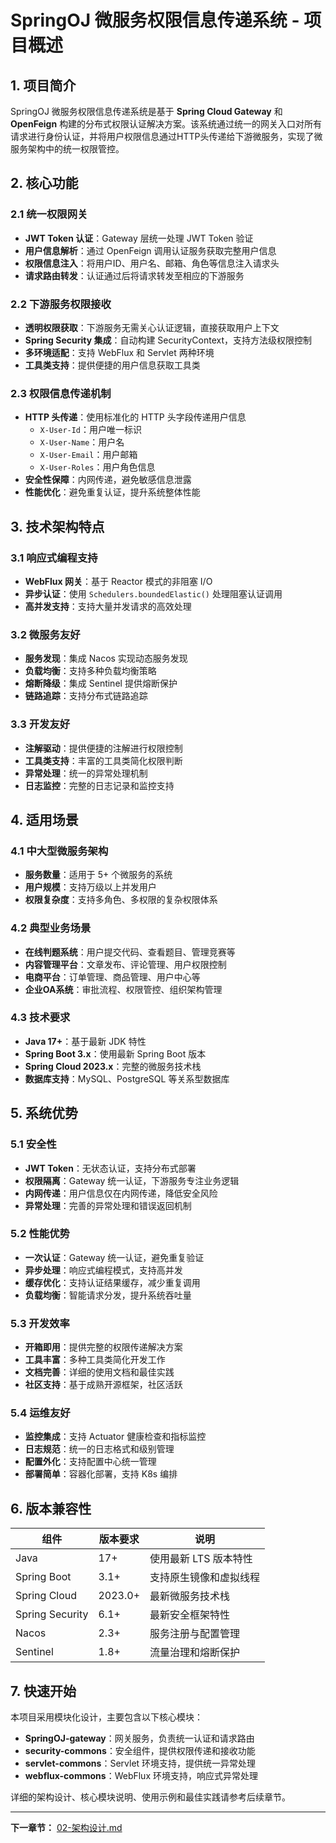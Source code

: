 # SpringOJ 微服务权限信息传递系统 - 项目概述

## 1. 项目简介

SpringOJ 微服务权限信息传递系统是基于 **Spring Cloud Gateway** 和 **OpenFeign** 构建的分布式权限认证解决方案。该系统通过统一的网关入口对所有请求进行身份认证，并将用户权限信息通过HTTP头传递给下游微服务，实现了微服务架构中的统一权限管控。

## 2. 核心功能

### 2.1 统一权限网关

- **JWT Token 认证**：Gateway 层统一处理 JWT Token 验证
- **用户信息解析**：通过 OpenFeign 调用认证服务获取完整用户信息
- **权限信息注入**：将用户ID、用户名、邮箱、角色等信息注入请求头
- **请求路由转发**：认证通过后将请求转发至相应的下游服务

### 2.2 下游服务权限接收

- **透明权限获取**：下游服务无需关心认证逻辑，直接获取用户上下文
- **Spring Security 集成**：自动构建 SecurityContext，支持方法级权限控制
- **多环境适配**：支持 WebFlux 和 Servlet 两种环境
- **工具类支持**：提供便捷的用户信息获取工具类

### 2.3 权限信息传递机制

- **HTTP 头传递**：使用标准化的 HTTP 头字段传递用户信息
  - `X-User-Id`：用户唯一标识
  - `X-User-Name`：用户名
  - `X-User-Email`：用户邮箱
  - `X-User-Roles`：用户角色信息
- **安全性保障**：内网传递，避免敏感信息泄露
- **性能优化**：避免重复认证，提升系统整体性能

## 3. 技术架构特点

### 3.1 响应式编程支持

- **WebFlux 网关**：基于 Reactor 模式的非阻塞 I/O
- **异步认证**：使用 `Schedulers.boundedElastic()` 处理阻塞认证调用
- **高并发支持**：支持大量并发请求的高效处理

### 3.2 微服务友好

- **服务发现**：集成 Nacos 实现动态服务发现
- **负载均衡**：支持多种负载均衡策略
- **熔断降级**：集成 Sentinel 提供熔断保护
- **链路追踪**：支持分布式链路追踪

### 3.3 开发友好

- **注解驱动**：提供便捷的注解进行权限控制
- **工具类支持**：丰富的工具类简化权限判断
- **异常处理**：统一的异常处理机制
- **日志监控**：完整的日志记录和监控支持

## 4. 适用场景

### 4.1 中大型微服务架构

- **服务数量**：适用于 5+ 个微服务的系统
- **用户规模**：支持万级以上并发用户
- **权限复杂度**：支持多角色、多权限的复杂权限体系

### 4.2 典型业务场景

- **在线判题系统**：用户提交代码、查看题目、管理竞赛等
- **内容管理平台**：文章发布、评论管理、用户权限控制
- **电商平台**：订单管理、商品管理、用户中心等
- **企业OA系统**：审批流程、权限管控、组织架构管理

### 4.3 技术要求

- **Java 17+**：基于最新 JDK 特性
- **Spring Boot 3.x**：使用最新 Spring Boot 版本
- **Spring Cloud 2023.x**：完整的微服务技术栈
- **数据库支持**：MySQL、PostgreSQL 等关系型数据库

## 5. 系统优势

### 5.1 安全性

- **JWT Token**：无状态认证，支持分布式部署
- **权限隔离**：Gateway 统一认证，下游服务专注业务逻辑
- **内网传递**：用户信息仅在内网传递，降低安全风险
- **异常处理**：完善的异常处理和错误返回机制

### 5.2 性能优势

- **一次认证**：Gateway 统一认证，避免重复验证
- **异步处理**：响应式编程模式，支持高并发
- **缓存优化**：支持认证结果缓存，减少重复调用
- **负载均衡**：智能请求分发，提升系统吞吐量

### 5.3 开发效率

- **开箱即用**：提供完整的权限传递解决方案
- **工具丰富**：多种工具类简化开发工作
- **文档完善**：详细的使用文档和最佳实践
- **社区支持**：基于成熟开源框架，社区活跃

### 5.4 运维友好

- **监控集成**：支持 Actuator 健康检查和指标监控
- **日志规范**：统一的日志格式和级别管理
- **配置外化**：支持配置中心统一管理
- **部署简单**：容器化部署，支持 K8s 编排

## 6. 版本兼容性

| 组件            | 版本要求 | 说明                   |
| --------------- | -------- | ---------------------- |
| Java            | 17+      | 使用最新 LTS 版本特性  |
| Spring Boot     | 3.1+     | 支持原生镜像和虚拟线程 |
| Spring Cloud    | 2023.0+  | 最新微服务技术栈       |
| Spring Security | 6.1+     | 最新安全框架特性       |
| Nacos           | 2.3+     | 服务注册与配置管理     |
| Sentinel        | 1.8+     | 流量治理和熔断保护     |

## 7. 快速开始

本项目采用模块化设计，主要包含以下核心模块：

- **SpringOJ-gateway**：网关服务，负责统一认证和请求路由
- **security-commons**：安全组件，提供权限传递和接收功能
- **servlet-commons**：Servlet 环境支持，提供统一异常处理
- **webflux-commons**：WebFlux 环境支持，响应式异常处理

详细的架构设计、核心模块说明、使用示例和最佳实践请参考后续章节。

---

**下一章节：** [02-架构设计.md](./02-架构设计.md)
